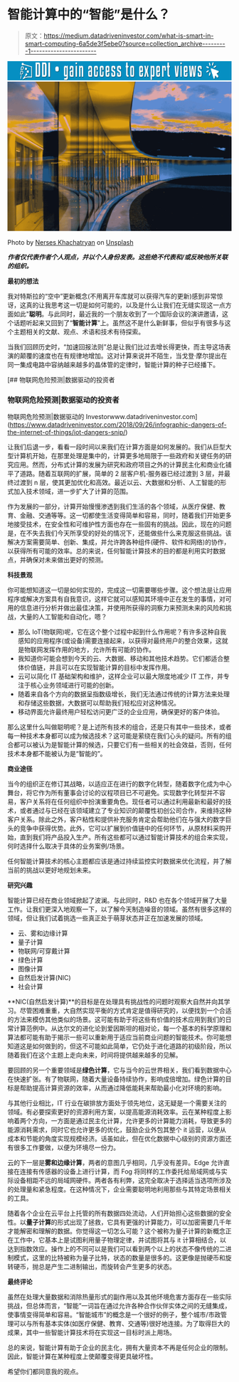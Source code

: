 # 智能计算中的“智能”是什么？

> 原文：<https://medium.datadriveninvestor.com/what-is-smart-in-smart-computing-6a5de3f5ebe0?source=collection_archive---------1----------------------->

[![](img/6297de3e978582294fac471d32cf00a2.png)](http://www.track.datadriveninvestor.com/1B9E)![](img/b8bb1b2d15eb5b8b197e265bfe32f52a.png)

Photo by [Nerses Khachatryan](https://unsplash.com/@nerses97?utm_source=medium&utm_medium=referral) on [Unsplash](https://unsplash.com?utm_source=medium&utm_medium=referral)

***作者仅代表作者个人观点，并以个人身份发表。这些绝不代表和/或反映他所关联的组织。***

**最初的想法**

我对特斯拉的“空中”更新概念(不用离开车库就可以获得汽车的更新)感到非常惊讶，这真的让我思考这一切是如何可能的，以及是什么让我们在无缝实现这一点方面如此"**聪明**。与此同时，最近我的一个朋友收到了一个国际会议的演讲邀请，这个话题听起来又回到了“**智能计算**”上。虽然这不是什么新鲜事，但似乎有很多与这个主题相关的文献、观点、术语和技术有待探索。

当我们回顾历史时，“加速回报法则”总是让我们比过去增长得更快，而主导这场表演的颠覆的速度也在有规律地增加。这对计算来说并不陌生，当戈登·摩尔提出在同一集成电路中容纳越来越多的晶体管的定律时，智能计算的种子已经播下。

[](https://www.datadriveninvestor.com/2018/09/26/infographic-dangers-of-the-internet-of-things/iot-dangers-snip/) [## 物联网危险预测|数据驱动的投资者

### 物联网危险预测|数据驱动的投资者

物联网危险预测|数据驱动的 Investorwww.datadriveninvestor.com](https://www.datadriveninvestor.com/2018/09/26/infographic-dangers-of-the-internet-of-things/iot-dangers-snip/) 

让我们后退一步，看看一段时间以来我们在计算方面是如何发展的。我们从巨型大型计算机开始，在那里处理是集中的，计算更多地局限于一些政府和关键任务的研究应用。然而，分布式计算的发展为研究和政府项目之外的计算民主化和商业化铺平了道路。随着互联网的扩展，简单的 2 层客户机-服务器已经过渡到 3 层，并最终过渡到 n 层，使其更加优化和高效。最近以云、大数据和分析、人工智能的形式加入技术领域，进一步扩大了计算的范围。

作为发展的一部分，计算开始慢慢渗透到我们生活的各个领域，从医疗保健、教育、金融、交通等等。这一切都使生活变得简单和容易，同时，随着我们开始更多地接受技术，在安全性和可维护性方面也存在一些固有的挑战。因此，现在的问题是，在不失去我们今天所享受的好处的情况下，还能做些什么来克服这些挑战。该解决方案需要简单、创新、集成，并允许跨各种组件(硬件、软件和网络)的协作，以获得所有可能的效率。总的来说，任何智能计算技术的目的都是利用实时数据点，并确保对未来做出更好的预测。

**科技景观**

你可能想知道这一切是如何实现的，完成这一切需要哪些步骤。这个想法是让应用程序或解决方案具有自我意识，这样它就可以感知其环境中正在发生的事情，对可用的信息进行分析并做出最佳决策，并使用所获得的洞察力来预测未来的风险和挑战，大量的人工智能和自动化，嗯？

*   那么 IoT(物联网)呢，它在这个整个过程中起到什么作用呢？有许多这种自我感知的应用程序(或设备)需要连接起来，以获得对最终用户的整合效果，这就是物联网发挥作用的地方，允许所有可能的协作。
*   我知道你可能会想到今天的云、大数据、移动和其他技术趋势。它们都适合整体价值链，并且可以在实现智能计算的目标中发挥作用。
*   云可以简化 IT 基础架构和维护，这样企业可以最大限度地减少 IT 工作，并专注于核心业务领域进行可能的创新。
*   随着来自各个方向的数据呈指数级增长，我们无法通过传统的计算方法来处理和存储这些数据，大数据可以帮助我们轻松应对这种情况。
*   移动界面允许最终用户轻松访问更广泛的企业应用，确保更好的客户体验。

那么这里什么叫做聪明呢？是上述所有技术的组合，还是只有其中一些技术，或者每一种技术本身都可以成为候选技术？这可能是萦绕在我们心头的疑问。所有的组合都可以被认为是智能计算的候选，只要它们有一些相关的社会效益，否则，任何技术本身都不能被认为是“智能的”。

**商业途径**

当今的组织正在修订其战略，以适应正在进行的数字化转型，随着数字化成为中心舞台，将它作为所有董事会讨论的议程项目已不可避免。实现数字化转型并不容易，客户关系将在任何组织中扮演重要角色。现任者可以通过利用最新和最好的技术，或者通过与已经在该领域建立了专业知识的颠覆性初创公司合作，来维持这种客户关系。除此之外，客户粘性和提供补充服务肯定会帮助他们在与强大的数字巨头的竞争中获得优势。此外，它可以扩展到价值链中的任何环节，从原材料采购开始，直到我们将产品投入生产。所有这些都可以通过智能计算技术的组合来实现，何时选择什么取决于具体的业务案例/场景。

任何智能计算技术的核心主题都应该是通过持续监控实时数据来优化流程，并了解当前的挑战以更好地规划未来。

**研究兴趣**

智能计算已经在商业领域掀起了波澜。与此同时，R&D 也在各个领域开展了大量工作。让我们更深入地观察一下，以了解今天制造噪音的领域。虽然有很多这样的领域，但让我们试着挑选一些真正处于萌芽状态并正在加速发展的领域。

*   云、雾和边缘计算
*   量子计算
*   物联网/可穿戴计算
*   绿色计算
*   图像计算
*   自然启发计算(NIC)
*   社会计算

**NIC(自然启发计算)**的目标是在处理具有挑战性的问题时观察大自然并向其学习。尽管困难重重，大自然实现平衡的方式肯定是值得研究的，以便找到一个合适的方法来模仿其他类似的场景。这可能有助于将这些有价值的技术应用到我们的日常计算范例中。从达尔文的进化论到爱因斯坦的相对论，每一个基本的科学原理和算法都可能有助于揭示一些可以重新用于适应当前商业问题的智能技术。你可能想知道这是如何做到的，但这不可能如此简单，它仍处于进化道路的初级阶段，所以随着我们在这个主题上走向未来，时间将提供越来越多的见解。

要回顾的另一个重要领域是**绿色计算**，它与当今的云世界相关，我们看到数据中心在快速扩张。有了物联网，随着大量设备持续协作，影响成倍增加。绿色计算的目标是帮助提高计算资源的效率，从而通过降低能耗来帮助最小化对环境的影响。

与其他行业相比，IT 行业在碳排放方面处于领先地位，这无疑是一个需要关注的领域。有必要探索更好的资源利用方案，以提高能源消耗效率。云在某种程度上影响着两个方向，一方面是通过民主化计算，允许更多的计算能力消耗，导致更多的能源消耗需求，同时它也允许更多的优化，鼓励企业外包其整个 it 运营，以便从成本和节能的角度实现规模经济。话虽如此，但在优化数据中心级别的资源方面还有很多工作要做，以便为环境尽一份力。

云的下一层是**雾和边缘计算**，两者的意图几乎相同，几乎没有差异。Edge 允许直接在连接有传感器的设备上进行计算，而 Fog 将同样的工作委托给局域网或与实际设备相距不远的局域网硬件。两者各有利弊，这完全取决于选择适当选项所涉及的处理量和紧急程度。在这种情况下，企业需要聪明地利用那些与其特定场景相关的工具。

随着各个企业在云平台上托管的所有数据四处流动，人们开始担心这些数据的安全性。以**量子计算**的形式出现了拯救，它具有更强的计算能力，可以加密需要几千年才能解密和理解的数据。你觉得这一切怎么可能？这个被称为量子计算的新概念正在工作中，它基本上是试图利用量子物理定律，并试图将其与 it 计算相结合，以达到指数效应。操作上的不同可以是我们可以看到两个以上的状态不像传统的二进制模式，这里的比特被称为量子比特，状态的数量是很多的。这更像是抛硬币和旋转硬币，抛总是产生二进制输出，而旋转会产生更多的状态。

**最终评论**

虽然在处理大量数据和消除热量形式的副作用以及其他环境危害方面存在一些实际挑战，但总体而言，“智能”一词旨在通过允许各种合作伙伴实体之间的无缝集成，使事情变得简单和容易。“智能城市”的概念是一个很好的例子，整个城市/市政管理可以与所有基本实体(如医疗保健、教育、交通等)很好地连接。为了取得巨大的成果，其中一些智能计算技术将在实现这一目标时派上用场。

总的来说，智能计算有助于企业的民主化，拥有大量资本不再是任何企业的限制。因此，智能计算在某种程度上使颠覆变得更具破坏性。

希望你们都同意我的观点。
